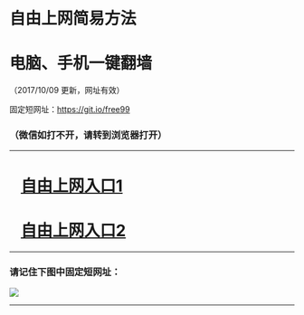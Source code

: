﻿# 自由上网简易方法

# 电脑、手机一键翻墙

（2017/10/09 更新，网址有效）

固定短网址：https://git.io/free99

### （微信如打不开，请转到浏览器打开）


***





# &nbsp;&nbsp; <a href="http://ft21589849.fwq-tz-1001.info/fwqtz01.html?t=100900124111 " target="_blank">自由上网入口1</a>
# &nbsp;&nbsp; <a href="http://ft2452719199.fwq-tz-1002.info/fwqtz02.html?t=100900115704 " target="_blank">自由上网入口2</a>
***

### 请记住下图中固定短网址：

<img src="https://s3-us-west-2.amazonaws.com/fwq-1001/yjfq-20170905okok.png" /> 


***

